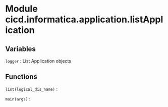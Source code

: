 Module cicd.informatica.application.listApplication
===================================================

Variables
---------

`logger`
:   List Application objects

Functions
---------

    
`list(logical_dis_name)`
:   

    
`main(args)`
: